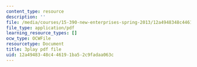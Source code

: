 ```yaml
---
content_type: resource
description: ''
file: /media/courses/15-390-new-enterprises-spring-2013/12a4948348c446191ba52c9fadaa063c_cHgbCAHQgbU.pdf
file_type: application/pdf
learning_resource_types: []
ocw_type: OCWFile
resourcetype: Document
title: 3play pdf file
uid: 12a49483-48c4-4619-1ba5-2c9fadaa063c
---
```

